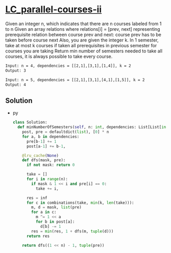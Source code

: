 # [LC_parallel-courses-ii](https://leetcode.com/problems/parallel-courses-ii)

Given an integer n, which indicates that there are n courses labeled from 1 to n
Given an array relations where relations[i] = [prev, next]
  representing prerequisite relation between course prev and next: course prev has to be taken before course next
Also, you are given the integer k.
In 1 semester, take at most k courses if taken all prerequisites in previous semester for courses you are taking
Return min number of semesters needed to take all courses, it is always possible to take every course.

```txt
Input: n = 4, dependencies = [[2,1],[3,1],[1,4]], k = 2
Output: 3

Input: n = 5, dependencies = [[2,1],[3,1],[4,1],[1,5]], k = 2
Output: 4
```

## Solution

* py

  ```py
  class Solution:
    def minNumberOfSemesters(self, n: int, dependencies: List[List[int]], k: int) -> int:
      post, pre = defaultdict(list), [0] * n
      for a, b in dependencies:
        pre[b-1] += 1
        post[a-1] += b-1,

      @lru_cache(None)
      def dfs(mask, pre):
        if not mask: return 0

        take = []
        for i in range(n):
          if mask & 1 << i and pre[i] == 0:
            take += i,

        res = inf
        for c in combinations(take, min(k, len(take))):
          m, d = mask, list(pre)
          for a in c:
            m ^= 1 << a
            for b in post[a]:
              d[b] -= 1
          res = min(res, 1 + dfs(m, tuple(d)))
        return res

      return dfs((1 << n) - 1, tuple(pre))
  ```
